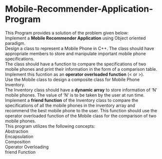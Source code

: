 # Mobile-Recommender-Application-Program
This Program provides a solution of the problem given below:<br>
Implement a <b>Mobile Recommender Application</b> using Object oriented paradigm. <br> 
Design a class to represent a Mobile Phone in C++.  The class should have appropriate members to store and manipulate important mobile phone specifications.<br>
The class should have a function to compare the specifications of two mobile phones and print their information in the form of a comparison table. Implement this fucntion as an <b>operator overloaded function</b> (< or >).<br>
Use the Mobile class to design a composite class for Mobile Phone Inventory.<br>
The Inventory class should have a <b>dynamic array</b> to store information of ‘N’ mobile phones. The value of ‘N’ is to be taken by the user at run time. <br> 
Implement a <b>friend function</b> of the Inventory class to compare the specifications of all the mobile phones in the inventory array and recommend the best mobile phone to the user. This function should use the operator overloaded function of the Mobile class for the comparison of two mobile phones.
<br>
This program utilizes the following concepts:<br>
Abstraction<br>Encapsulation<br>Composition<br>Operator Overloading<br>friend Function<br>




